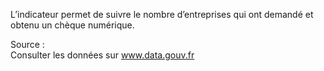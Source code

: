 <p>
L’indicateur permet de suivre le nombre d’entreprises qui ont demandé et obtenu un chèque numérique.
</p>
<p class="font-italic body-2">Source : <br> Consulter les données sur <a target="_blank" href="https://www.data.gouv.fr/fr/datasets/barometre-des-resultats-de-laction-publique/">www.data.gouv.fr</a>
